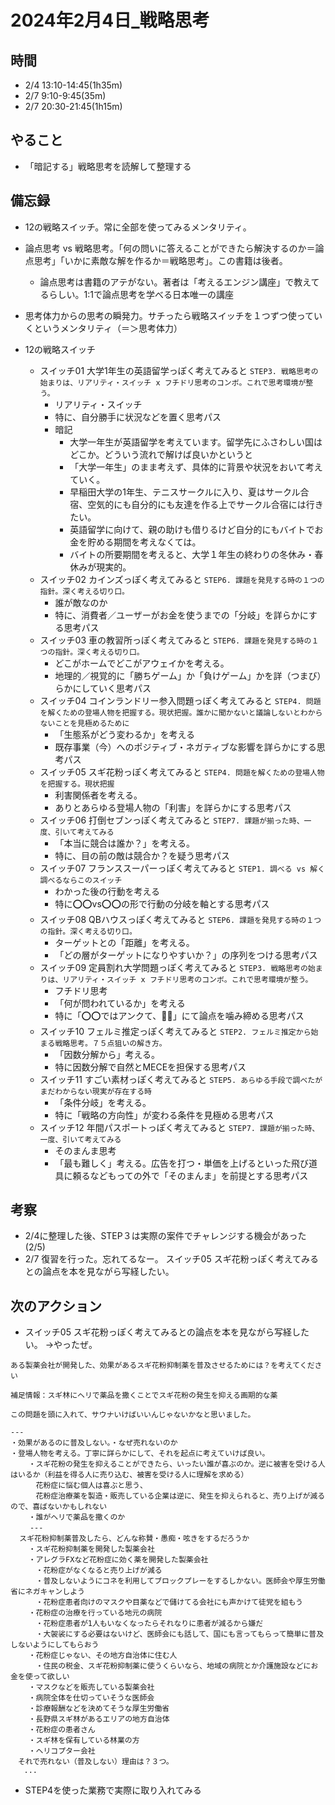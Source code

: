 # 2024年2月4日_戦略思考

## 時間

- 2/4 13:10-14:45(1h35m)
- 2/7 9:10-9:45(35m)
- 2/7 20:30-21:45(1h15m)

## やること

- 「暗記する」戦略思考を読解して整理する

## 備忘録

- 12の戦略スイッチ。常に全部を使ってみるメンタリティ。
- 論点思考 vs 戦略思考。「何の問いに答えることができたら解決するのか＝論点思考」「いかに素敵な解を作るか＝戦略思考」。この書籍は後者。
  - 論点思考は書籍のアテがない。著者は「考えるエンジン講座」で教えてるらしい。1:1で論点思考を学べる日本唯一の講座
- 思考体力からの思考の瞬発力。サチったら戦略スイッチを１つずつ使っていくというメンタリティ（＝＞思考体力）

- 12の戦略スイッチ
    - スイッチ01 大学1年生の英語留学っぽく考えてみると `STEP3. 戦略思考の始まりは、リアリティ・スイッチ x フチドリ思考のコンボ。これで思考環境が整う。`
        - リアリティ・スイッチ
        - 特に、自分勝手に状況などを置く思考パス
        - 暗記
            - 大学一年生が英語留学を考えています。留学先にふさわしい国はどこか。どういう流れで解けば良いかというと
            - 「大学一年生」のまま考えず、具体的に背景や状況をおいて考えていく。
            - 早稲田大学の1年生、テニスサークルに入り、夏はサークル合宿、空気的にも自分的にも友達を作る上でサークル合宿には行きたい。
            - 英語留学に向けて、親の助けも借りるけど自分的にもバイトでお金を貯める期間を考えなくては。
            - バイトの所要期間を考えると、大学１年生の終わりの冬休み・春休みが現実的。
    - スイッチ02 カインズっぽく考えてみると `STEP6. 課題を発見する時の１つの指針。深く考える切り口。`
        - 誰が敵なのか
        - 特に、消費者／ユーザーがお金を使うまでの「分岐」を詳らかにする思考パス
    - スイッチ03 車の教習所っぽく考えてみると  `STEP6. 課題を発見する時の１つの指針。深く考える切り口。`
        - どこがホームでどこがアウェイかを考える。
        - 地理的／視覚的に「勝ちゲーム」か「負けゲーム」かを詳（つまび）らかにしていく思考パス
    - スイッチ04 コインランドリー参入問題っぽく考えてみると  `STEP4. 問題を解くための登場人物を把握する。現状把握。誰かに聞かないと議論しないとわからないことを見極めるために`
        - 「生態系がどう変わるか」を考える
        - 既存事業（今）へのポジティブ・ネガティブな影響を詳らかにする思考パス
    - スイッチ05 スギ花粉っぽく考えてみると `STEP4. 問題を解くための登場人物を把握する。現状把握`
        - 利害関係者を考える。
        - ありとあらゆる登場人物の「利害」を詳らかにする思考パス
    - スイッチ06 打倒セブンっぽく考えてみると `STEP7. 課題が揃った時、一度、引いて考えてみる`
        - 「本当に競合は誰か？」を考える。
        - 特に、目の前の敵は競合か？を疑う思考パス
    - スイッチ07 フランススーパーっぽく考えてみると `STEP1. 調べる vs 解く` `調べるならこのスイッチ`
        - わかった後の行動を考える
        - 特に⭕️⭕️vs⭕️⭕️の形で行動の分岐を軸とする思考パス
    - スイッチ08 QBハウスっぽく考えてみると  `STEP6. 課題を発見する時の１つの指針。深く考える切り口。`
        - ターゲットとの「距離」を考える。
        - 「どの層がターゲットになりやすいか？」の序列をつける思考パス
    - スイッチ09 定員割れ大学問題っぽく考えてみると `STEP3. 戦略思考の始まりは、リアリティ・スイッチ x フチドリ思考のコンボ。これで思考環境が整う。`
        - フチドリ思考
        - 「何が問われているか」を考える
        - 特に「⭕️⭕️ではアンクて、🔲🔲」にて論点を噛み締める思考パス
    - スイッチ10 フェルミ推定っぽく考えてみると `STEP2. フェルミ推定から始まる戦略思考。７５点狙いの解き方。`
        - 「因数分解から」考える。
        - 特に因数分解で自然とMECEを担保する思考パス
    - スイッチ11 すごい素材っぽく考えてみると `STEP5. あらゆる手段で調べたがまだわからない現実が存在する時`
        - 「条件分岐」を考える。
        - 特に「戦略の方向性」が変わる条件を見極める思考パス
    - スイッチ12 年間パスポートっぽく考えてみると `STEP7. 課題が揃った時、一度、引いて考えてみる`
        - そのまんま思考
        - 「最も難しく」考える。広告を打つ・単価を上げるといった飛び道具に頼るなどもっての外で「そのまんま」を前提とする思考パス
## 考察

- 2/4に整理した後、STEP３は実際の案件でチャレンジする機会があった(2/5)
- 2/7 復習を行った。忘れてるなー。 スイッチ05 スギ花粉っぽく考えてみるとの論点を本を見ながら写経したい。

## 次のアクション

- スイッチ05 スギ花粉っぽく考えてみるとの論点を本を見ながら写経したい。 →やったぜ。

```
ある製薬会社が開発した、効果があるスギ花粉抑制薬を普及させるためには？を考えてください

補足情報：スギ林にヘリで薬品を撒くことでスギ花粉の発生を抑える画期的な薬

この問題を頭に入れて、サウナいけばいいんじゃないかなと思いました。

---
・効果があるのに普及しない。・なぜ売れないのか
・登場人物を考える。丁寧に詳らかにして、それを起点に考えていけば良い。
    ・スギ花粉の発生を抑えることができたら、いったい誰が喜ぶのか。逆に被害を受ける人はいるか（利益を得る人に売り込む、被害を受ける人に理解を求める）
    　花粉症に悩む個人は喜ぶと思う、
    　花粉症治療薬を製造・販売している企業は逆に、発生を抑えられると、売り上げが減るので、喜ばないかもしれない
    ・誰がヘリで薬品を撒くのか
 　　---
  スギ花粉抑制薬普及したら、どんな称賛・愚痴・呟きをするだろうか
    ・スギ花粉抑制薬を開発した製薬会社
    ・アレグラFXなど花粉症に効く薬を開発した製薬会社
    　・花粉症がなくなると売り上げが減る
    　・普及しないようにコネを利用してブロックプレーをするしかない。医師会や厚生労働省にネガキャンしよう
    　・花粉症患者向けのマスクや目薬などで儲けてる会社にも声かけて徒党を組もう
    ・花粉症の治療を行っている地元の病院
    　・花粉症患者が1人もいなくなったらそれなりに患者が減るから嫌だ
    　・大袈裟にする必要はないけど、医師会にも話して、国にも言ってもらって簡単に普及しないようにしてもらおう
    ・花粉症じゃない、その地方自治体に住む人
    　・住民の税金、スギ花粉抑制薬に使うくらいなら、地域の病院とか介護施設などにお金を使って欲しい
    ・マスクなどを販売している製薬会社
    ・病院全体を仕切っていそうな医師会
    ・診療報酬などを決めてそうな厚生労働省
    ・長野県スギ林があるエリアの地方自治体
    ・花粉症の患者さん
    ・スギ林を保有している林業の方
    ・ヘリコプター会社
　それで売れない（普及しない）理由は？３つ。
   ...
```

- STEP4を使った業務で実際に取り入れてみる


